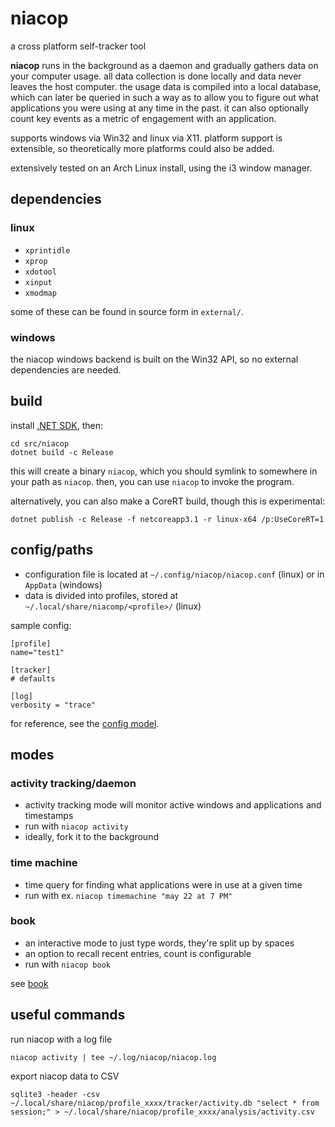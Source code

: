 
# niacop
a cross platform self-tracker tool

**niacop** runs in the background as a daemon and gradually gathers data on
your computer usage. all data collection is done locally and data never leaves
the host computer. the usage data is compiled into a local database, which can
later be queried in such a way as to allow you to figure out what applications
you were using at any time in the past. it can also optionally count key events
as a metric of engagement with an application.

supports windows via Win32 and linux via X11.
platform support is extensible, so theoretically more platforms could also be added.

extensively tested on an Arch Linux install, using the i3 window manager.

## dependencies

### linux
+ `xprintidle`
+ `xprop`
+ `xdotool`
+ `xinput`
+ `xmodmap`

some of these can be found in source form in `external/`.

### windows

the niacop windows backend is built on the Win32 API, so no external dependencies are needed.

## build

install [.NET SDK](https://dotnet.microsoft.com/download/dotnet/current), then:

```
cd src/niacop
dotnet build -c Release
```

this will create a binary `niacop`, which you should symlink to somewhere in your path as `niacop`.
then, you can use `niacop` to invoke the program.

alternatively, you can also make a CoreRT build, though this is experimental:
```
dotnet publish -c Release -f netcoreapp3.1 -r linux-x64 /p:UseCoreRT=1
```

## config/paths

+ configuration file is located at `~/.config/niacop/niacop.conf` (linux) or in `AppData` (windows)
+ data is divided into profiles, stored at `~/.local/share/niacomp/<profile>/` (linux)

sample config:
```
[profile]
name="test1"
 
[tracker]
# defaults

[log]
verbosity = "trace"
```
for reference, see the [config model](src/niacop/Nia/Config.cs).

## modes

### activity tracking/daemon

+ activity tracking mode will monitor active windows and applications and timestamps
+ run with `niacop activity`
+ ideally, fork it to the background

### time machine

+ time query for finding what applications were in use at a given time
+ run with ex. `niacop timemachine "may 22 at 7 PM"`

### book

+ an interactive mode to just type words, they're split up by spaces
+ an option to recall recent entries, count is configurable
+ run with `niacop book`

see [book](doc/book.md)

## useful commands

run niacop with a log file
```
niacop activity | tee ~/.log/niacop/niacop.log
```

export niacop data to CSV
```
sqlite3 -header -csv ~/.local/share/niacop/profile_xxxx/tracker/activity.db "select * from session;" > ~/.local/share/niacop/profile_xxxx/analysis/activity.csv
```
